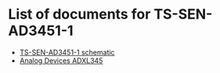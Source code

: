 # List of documents for TS-SEN-AD3451-1
- [TS-SEN-AD3451-1 schematic](TS-SEN-AD3451-1_SCH.pdf)
- [Analog Devices ADXL345](https://www.analog.com/media/en/technical-documentation/data-sheets/ADXL345.pdf)
